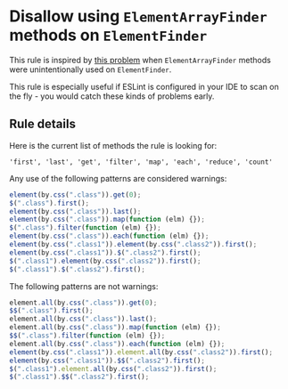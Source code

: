 # Disallow using `ElementArrayFinder` methods on `ElementFinder`

This rule is inspired by [this problem](http://stackoverflow.com/questions/39710881/protractor-locator-issues) when `ElementArrayFinder` methods were unintentionally used on `ElementFinder`.

This rule is especially useful if ESLint is configured in your IDE to scan on the fly - you would catch these kinds of problems early.

## Rule details

Here is the current list of methods the rule is looking for:   

    'first', 'last', 'get', 'filter', 'map', 'each', 'reduce', 'count'

Any use of the following patterns are considered warnings:

```js
element(by.css(".class")).get(0);
$(".class").first();
element(by.css(".class")).last();
element(by.css(".class")).map(function (elm) {});
$(".class").filter(function (elm) {});
element(by.css(".class")).each(function (elm) {});
element(by.css(".class1")).element(by.css(".class2")).first();
element(by.css(".class1")).$(".class2").first();
$(".class1").element(by.css(".class2")).first();
$(".class1").$(".class2").first();
```

The following patterns are not warnings:

```js
element.all(by.css(".class")).get(0);
$$(".class").first();
element.all(by.css(".class")).last();
element.all(by.css(".class")).map(function (elm) {});
$$(".class").filter(function (elm) {});
element.all(by.css(".class")).each(function (elm) {});
element(by.css(".class1")).element.all(by.css(".class2")).first();
element(by.css(".class1")).$$(".class2").first();
$(".class1").element.all(by.css(".class2")).first();
$(".class1").$$(".class2").first();
```
